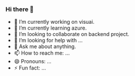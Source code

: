 ### Hi there 👋

- 🔭 I’m currently working on visuai.
- 🌱 I’m currently learning azure.
- 👯 I’m looking to collaborate on backend project.
- 🤔 I’m looking for help with ...
- 💬 Ask me about anything.
- 📫 How to reach me: ...
- 😄 Pronouns: ...
- ⚡ Fun fact: ...

